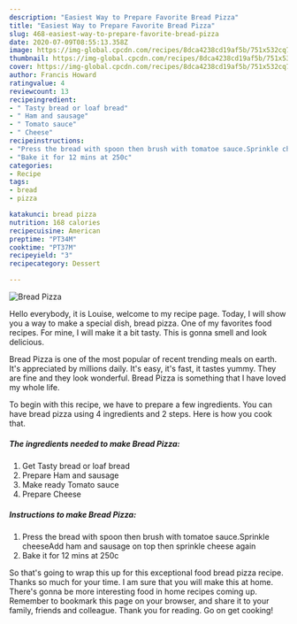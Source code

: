 ```yaml
---
description: "Easiest Way to Prepare Favorite Bread Pizza"
title: "Easiest Way to Prepare Favorite Bread Pizza"
slug: 468-easiest-way-to-prepare-favorite-bread-pizza
date: 2020-07-09T08:55:13.358Z
image: https://img-global.cpcdn.com/recipes/8dca4238cd19af5b/751x532cq70/bread-pizza-recipe-main-photo.jpg
thumbnail: https://img-global.cpcdn.com/recipes/8dca4238cd19af5b/751x532cq70/bread-pizza-recipe-main-photo.jpg
cover: https://img-global.cpcdn.com/recipes/8dca4238cd19af5b/751x532cq70/bread-pizza-recipe-main-photo.jpg
author: Francis Howard
ratingvalue: 4
reviewcount: 13
recipeingredient:
- " Tasty bread or loaf bread"
- " Ham and sausage"
- " Tomato sauce"
- " Cheese"
recipeinstructions:
- "Press the bread with spoon then brush with tomatoe sauce.Sprinkle cheeseAdd ham and sausage on top then sprinkle cheese again"
- "Bake it for 12 mins at 250c"
categories:
- Recipe
tags:
- bread
- pizza

katakunci: bread pizza 
nutrition: 168 calories
recipecuisine: American
preptime: "PT34M"
cooktime: "PT37M"
recipeyield: "3"
recipecategory: Dessert

---
```



![Bread Pizza](https://img-global.cpcdn.com/recipes/8dca4238cd19af5b/751x532cq70/bread-pizza-recipe-main-photo.jpg)

Hello everybody, it is Louise, welcome to my recipe page. Today, I will show you a way to make a special dish, bread pizza. One of my favorites food recipes. For mine, I will make it a bit tasty. This is gonna smell and look delicious.



Bread Pizza is one of the most popular of recent trending meals on earth. It's appreciated by millions daily. It's easy, it's fast, it tastes yummy. They are fine and they look wonderful. Bread Pizza is something that I have loved my whole life.


To begin with this recipe, we have to prepare a few ingredients. You can have bread pizza using 4 ingredients and 2 steps. Here is how you cook that.

<!--inarticleads1-->

##### The ingredients needed to make Bread Pizza:

1. Get  Tasty bread or loaf bread
1. Prepare  Ham and sausage
1. Make ready  Tomato sauce
1. Prepare  Cheese




<!--inarticleads2-->

##### Instructions to make Bread Pizza:

1. Press the bread with spoon then brush with tomatoe sauce.Sprinkle cheeseAdd ham and sausage on top then sprinkle cheese again
1. Bake it for 12 mins at 250c




So that's going to wrap this up for this exceptional food bread pizza recipe. Thanks so much for your time. I am sure that you will make this at home. There's gonna be more interesting food in home recipes coming up. Remember to bookmark this page on your browser, and share it to your family, friends and colleague. Thank you for reading. Go on get cooking!
